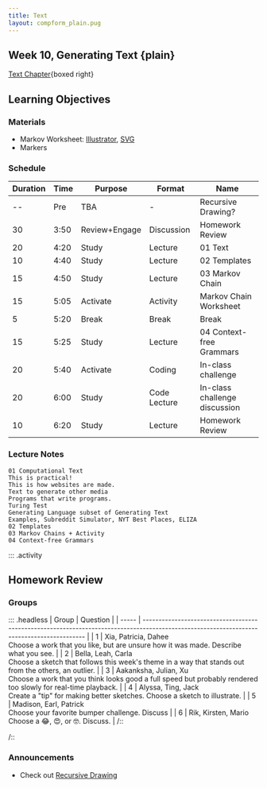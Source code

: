 ```yaml
---
title: Text
layout: compform_plain.pug
---
```


## Week 10, Generating Text {plain}

[Text Chapter](./index.html){boxed right}

## Learning Objectives

### Materials

- Markov Worksheet: [Illustrator](handouts/markov.ai), [SVG](handouts/markov.svg)
- Markers

### Schedule

<!--
| Time | ESA           | Type         | Activity                      |
| ---- | ------------- | ------------ | ----------------------------- |
| Pre  | TBA           | -            | Recursive Drawing?            |
| 3:50 | Review+Engage | Discussion   | Homework Review               |
| 4:20 | Study         | Lecture      | 01 Text                       |
| 4:40 | Study         | Lecture      | 02 Templates                  |
| 4:50 | Study         | Lecture      | 03 Markov Chain               |
| 4:55 | Activate      | Activity     | Markov Chain Worksheet        |
| 5:10 | Break         | Break        | Break                         |
| 5:25 | Study         | Lecture      | 04 Context-free Grammars      |
| 5:40 | Activate      | Coding       | In-class challenge            |
| 6:00 | Study         | Code Lecture | In-class challenge discussion |
| 6:20 | Study         | Lecture      | Homework Review               |
-->

| Duration | Time | Purpose       | Format       | Name                          |
| -------- | ---- | ------------- | ------------ | ----------------------------- |
| --       | Pre  | TBA           | -            | Recursive Drawing?            |
| 30       | 3:50 | Review+Engage | Discussion   | Homework Review               |
| 20       | 4:20 | Study         | Lecture      | 01 Text                       |
| 10       | 4:40 | Study         | Lecture      | 02 Templates                  |
| 15       | 4:50 | Study         | Lecture      | 03 Markov Chain               |
| 15       | 5:05 | Activate      | Activity     | Markov Chain Worksheet        |
| 5        | 5:20 | Break         | Break        | Break                         |
| 15       | 5:25 | Study         | Lecture      | 04 Context-free Grammars      |
| 20       | 5:40 | Activate      | Coding       | In-class challenge            |
| 20       | 6:00 | Study         | Code Lecture | In-class challenge discussion |
| 10       | 6:20 | Study         | Lecture      | Homework Review               |

### Lecture Notes

```
01 Computational Text
This is practical!
This is how websites are made.
Text to generate other media
Programs that write programs.
Turing Test
Generating Language subset of Generating Text
Examples, Subreddit Simulator, NYT Best Places, ELIZA
02 Templates
03 Markov Chains + Activity
04 Context-free Grammars
```

::: .activity

## Homework Review

### Groups

::: .headless
| Group | Question |
| ----- | ------------------------------------------------------------------------------------------------------------------------------------------ |
| 1 | Xia, Patricia, Dahee <br/> Choose a work that you like, but are unsure how it was made. Describe what you see. |
| 2 | Bella, Leah, Carla <br/> Choose a sketch that follows this week's theme in a way that stands out from the others, an outlier. |
| 3 | Aakanksha, Julian, Xu <br/> Choose a work that you think looks good a full speed but probably rendered too slowly for real-time playback. |
| 4 | Alyssa, Ting, Jack <br/> Create a "tip" for making better sketches. Choose a sketch to illustrate. |
| 5 | Madison, Earl, Patrick <br/> Choose your favorite bumper challenge. Discuss |
| 6 | Rik, Kirsten, Mario <br/> Choose a 😂, 😍, or 🤓. Discuss. |
/::

/::

<!-- Choose a project that presents an interesting direction for further design inquiry. Suggest possible variations on this project. -->

### Announcements

- Check out [Recursive Drawing](http://recursivedrawing.com/draw.html)

<style> 
    .headless thead {
        display: none;
    }
</style>
